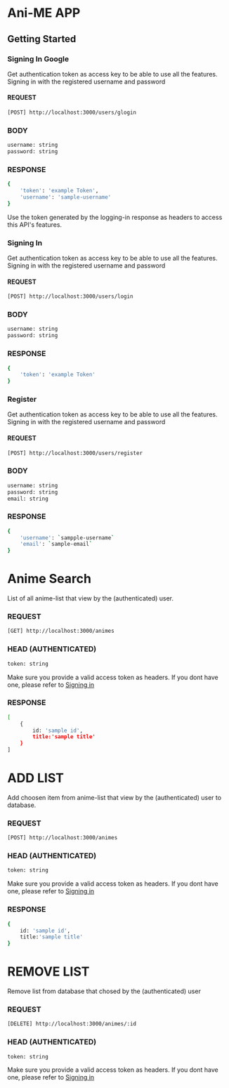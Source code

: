 # Ani-ME APP
## Getting Started


### Signing In Google
Get authentication token as access key to be able to use all the features.
Signing in with the registered username and password
#### REQUEST
```sh
[POST] http://localhost:3000/users/glogin
```
### BODY
```sh
username: string
password: string
```
### RESPONSE
```sh
{
    'token': 'example Token',
    'username': 'sample-username'
}

```
Use the token generated by the logging-in response as headers to access this API's features.


### Signing In
Get authentication token as access key to be able to use all the features.
Signing in with the registered username and password
#### REQUEST
```sh
[POST] http://localhost:3000/users/login
```
### BODY
```sh
username: string
password: string
```
### RESPONSE
```sh
{
    'token': 'example Token'
}

```


### Register
Get authentication token as access key to be able to use all the features.
Signing in with the registered username and password
#### REQUEST
```sh
[POST] http://localhost:3000/users/register
```
### BODY
```sh
username: string
password: string
email: string
```
### RESPONSE
```sh
{
    'username': `sampple-username`
    'email': `sample-email`
}

```


# Anime Search
List of all anime-list that view by the (authenticated) user.
### REQUEST 

```sh
[GET] http://localhost:3000/animes
```
### HEAD (AUTHENTICATED)
```sh
token: string
```
Make sure you provide a valid access token as headers. If you dont have one, please refer to [Signing in](#signing-in)

### RESPONSE
```sh
[
    {
        id: 'sample id',
        title:'sample title'
    }
]
```


# ADD LIST
Add choosen item from anime-list that view by the (authenticated) user to database.
### REQUEST 

```sh
[POST] http://localhost:3000/animes
```
### HEAD (AUTHENTICATED)
```sh
token: string
```
Make sure you provide a valid access token as headers. If you dont have one, please refer to [Signing in](#signing-in)

### RESPONSE
```sh
{
    id: 'sample id',
    title:'sample title'
}
```


# REMOVE LIST
Remove list from database that chosed by the (authenticated) user
### REQUEST 
```sh
[DELETE] http://localhost:3000/animes/:id
```
### HEAD (AUTHENTICATED)
```sh
token: string
```
Make sure you provide a valid access token as headers. If you dont have one, please refer to [Signing in](#signing-in)